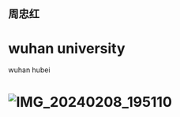 ## 周忠红

# wuhan university

wuhan hubei

# ![IMG_20240208_195110](https://github.com/user-attachments/assets/14be21dd-b3e0-4acd-b052-c2fbda0ba99e)
